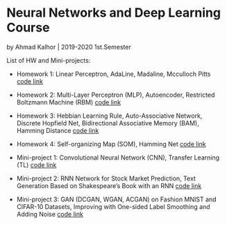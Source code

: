 # Neural Networks and Deep Learning Course
by Ahmad Kalhor | 2019-2020 1st.Semester

List of HW and Mini-projects:

* Homework 1: Linear Perceptron, AdaLine, Madaline, Mcculloch Pitts [code link](https://github.com/Youlenda/Neural-Networks-and-Deep-Learning-Course/tree/master/Homework/HW1)
* Homework 2: Multi-Layer Perceptron (MLP), Autoencoder, Restricted Boltzmann Machine (RBM) [code link](https://github.com/Youlenda/Neural-Networks-and-Deep-Learning-Course/tree/master/Homeworks/HW2)
* Homework 3: Hebbian Learning Rule, Auto-Associative Network, Discrete Hopfield Net, Bidirectional Associative Memory (BAM), Hamming Distance [code link](https://github.com/Youlenda/Neural-Networks-and-Deep-Learning-Course/tree/master/Homeworks/HW3)
* Homework 4: Self-organizing Map (SOM), Hamming Net [code link](https://github.com/Youlenda/Neural-Networks-and-Deep-Learning-Course/tree/master/Homeworks/HW4)

* Mini-project 1: Convolutional Neural Network (CNN), Transfer Learning (TL) [code link](https://github.com/Youlenda/Neural-Networks-and-Deep-Learning-Course/tree/master/Mini-projects/mini%20project%201)
* Mini-project 2: RNN Network for Stock Market Prediction, Text Generation Based on Shakespeare’s Book with an RNN [code link](https://github.com/Youlenda/Neural-Networks-and-Deep-Learning-Course/tree/master/Mini-projects/mini%20project%202)
* Mini-project 3: GAN (DCGAN, WGAN, ACGAN) on Fashion MNIST and CIFAR-10 Datasets, Improving with One-sided Label Smoothing and Adding Noise [code link](https://github.com/Youlenda/Neural-Networks-and-Deep-Learning-Course/tree/master/Mini-projects/mini%20project%203)
